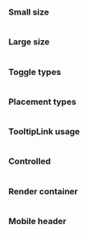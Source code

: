 ### Small size

```jsx {"file": "./examples/Tooltip_small.jsx"}
```

### Large size

```jsx {"file": "./examples/Tooltip_large.jsx"}
```

### Toggle types

```jsx {"file": "./examples/Tooltip_toggle.jsx"}
```

### Placement types

```jsx {"file": "./examples/Tooltip_placement.jsx"}
```

### TooltipLink usage

```jsx {"file": "./examples/Tooltip_link.jsx"}
```

### Controlled

```jsx {"file": "./examples/Tooltip_controlled.jsx"}
```

### Render container

```jsx {"file": "./examples/Tooltip_portal.jsx"}
```

### Mobile header

```jsx {"file": "./examples/Tooltip_header.jsx"}
```